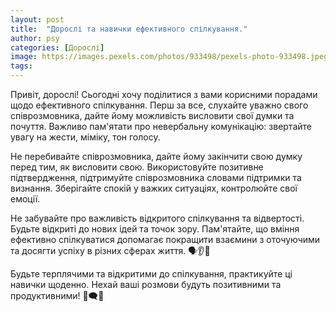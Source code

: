 ```yaml
---
layout: post
title:  "Дорослі та навички ефективного спілкування."
author: psy
categories: [Дорослі]
image: https://images.pexels.com/photos/933498/pexels-photo-933498.jpeg?auto=compress&cs=tinysrgb&fit=crop&h=627&w=1200
tags: 
---
```


Привіт, дорослі! Сьогодні хочу поділитися з вами корисними порадами щодо ефективного спілкування. Перш за все, слухайте уважно свого співрозмовника, дайте йому можливість висловити свої думки та почуття. Важливо пам'ятати про невербальну комунікацію: звертайте увагу на жести, міміку, тон голосу. 

Не перебивайте співрозмовника, дайте йому закінчити свою думку перед тим, як висловити свою. Використовуйте позитивне підтвердження, підтримуйте співрозмовника словами підтримки та визнання. Зберігайте спокій у важких ситуаціях, контролюйте свої емоції. 

Не забувайте про важливість відкритого спілкування та відвертості. Будьте відкриті до нових ідей та точок зору. Пам'ятайте, що вміння ефективно спілкуватися допомагає покращити взаємини з оточуючими та досягти успіху в різних сферах життя. 🗣👂🤝

Будьте терплячими та відкритими до спілкування, практикуйте ці навички щоденно. Нехай ваші розмови будуть позитивними та продуктивними! 🌟🗨💬


